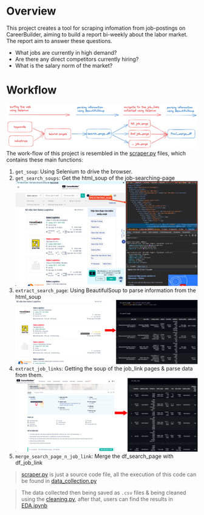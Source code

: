 # Overview

This project creates a tool for scraping infomation from job-postings on CareerBuilder, aiming to build a report bi-weekly about the labor market. The report aim to answer these questions.

- What jobs are currently in high demand?
- Are there any direct competitors currently hiring?
- What is the salary norm of the market?

# Workflow

![Alt text](figures/full-process.png)
The work-flow of this project is resembled in the [scraper.py](scraper.py) files, which contains these main functions:

1. `get_soup`: Using Selenium to drive the browser.
2. `get_search_soups`: Get the html_soup of the job-searching-page
    ![Alt text](figures/work-flow1.png)
3. `extract_search_page`: Using BeautifulSoup to parse information from the html_soup
    ![Alt text](figures/work-flow2.png)
4. `extract_job_links`: Getting the soup of the job_link pages & parse data from them. 
    ![Alt text](figures/work-flow3.png)
5. `merge_search_page_n_job_link`: Merge the df_search_page with df_job_link

> [scraper.py](scraper.py) is just a source code file, all the execution of this code can be found in [data_collection.py](data_collection.py)

> The data collected then being saved as `.csv` files & being cleaned using the [cleaning.py](cleaning.py), after that, users can find the results in [EDA.ipynb ](EDA.ipynb )

